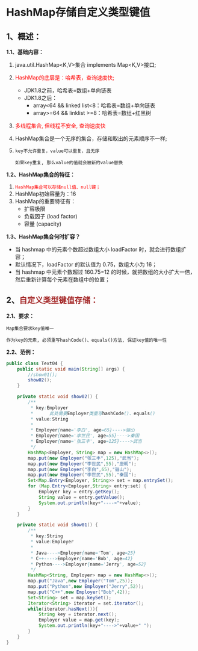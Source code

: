 # HashMap存储自定义类型键值

## 1、概述：</span>

**1.1、基础内容：**

1. java.util.HashMap<K,V>集合 implements Map<K,V>接口;

2. <span style="color:red">HashMap的底层是：哈希表，查询速度快;</span>

   - JDK1.8之前，哈希表=数组+单向链表
   - JDK1.8之后：
     - array<64 && linked list<8：哈希表=数组+单向链表
     - array>=64 && linklist >=8：哈希表=数组+红黑树

3. <span style="color:red">多线程集合, 但线程不安全, 查询速度快</span>

4. HashMap集合是一个无序的集合，存储和取出的元素顺序不一样;

5. `key不允许重复，value可以重复，且无序`

   ```apl
   如果key重复, 那么value的值就会被新的value替换
   ```

**1.2、HashMap集合的特征：**

1. <span style="color:red">`HashMap集合可以存储null值、null键；`</span>
2. HashMap初始容量为：16
3. HashMap的重要特征有：
   - 扩容极限
   - 负载因子 (load factor)
   - 容量 (capacity)

**1.3、HashMap集合何时扩容？**

- 当 hashmap 中的元素个数超过数组大小 loadFactor 时，就会进行数组扩容；
- 默认情况下，loadFactor 的默认值为 0.75，数组大小为 16；
- 当 hashmap 中元素个数超过 160.75=12 的时候，就把数组的大小扩大一倍，然后重新计算每个元素在数组中的位置；




## 2、<span style="color:brown">自定义类型键值存储：</span>

**2.1、要求：**

`Map集合要求key值唯一`

```apl
作为key的元素, 必须重写hashCode()、equals()方法, 保证key值的唯一性
```

**2.2、范例：**

```java
public class Text04 {
    public static void main(String[] args) {
        //show01();
        show02();
    }

    private static void show02() {
        /**
         * key:Employer
         *      此处需要Employer类重写hashCode()、equals()
         * value:String
         *
         * Employer{name='李白', age=65}---->骊山
         * Employer{name='李世民', age=55}---->秦国
         * Employer{name='张三丰', age=125}---->武当
         */
        HashMap<Employer, String> map = new HashMap<>();
        map.put(new Employer("张三丰",125),"武当");
        map.put(new Employer("李世民",55),"唐朝");
        map.put(new Employer("李白",65),"骊山");
        map.put(new Employer("李世民",55),"秦国");
        Set<Map.Entry<Employer, String>> set = map.entrySet();
        for (Map.Entry<Employer,String> entry:set) {
            Employer key = entry.getKey();
            String value = entry.getValue();
            System.out.println(key+"---->"+value);
        }
    }

    private static void show01() {
        /**
         * key:String
         * value:Employer
         *
         * Java---->Employer{name='Tom', age=25}
         * C++---->Employer{name='Bob', age=42}
         * Python---->Employer{name='Jerry', age=52}
         */
        HashMap<String, Employer> map = new HashMap<>();
        map.put("Java",new Employer("Tom",25));
        map.put("Python",new Employer("Jerry",52));
        map.put("C++",new Employer("Bob",42));
        Set<String> set = map.keySet();
        Iterator<String> iterator = set.iterator();
        while(iterator.hasNext()){
            String key = iterator.next();
            Employer value = map.get(key);
            System.out.println(key+"---->"+value+" ");
        }
    }
}
```

